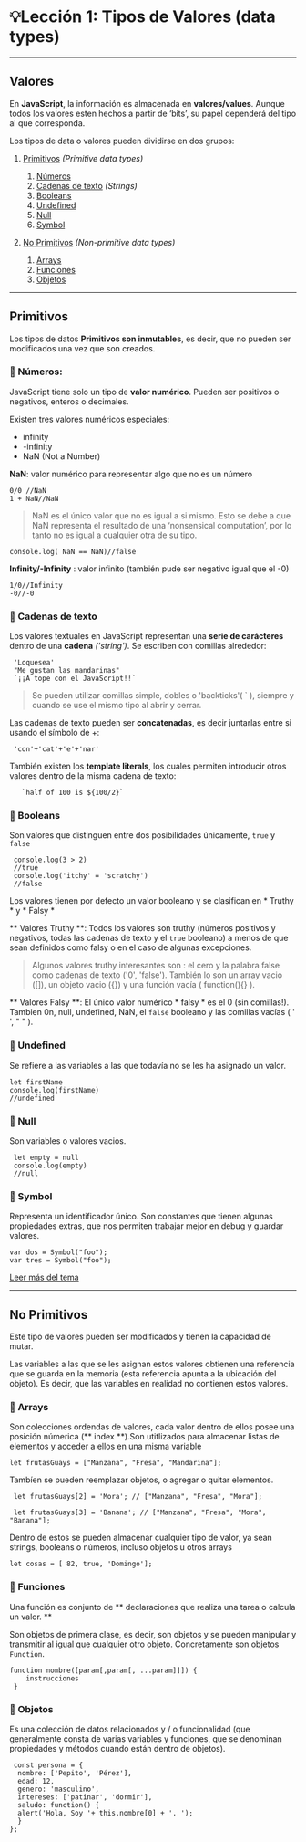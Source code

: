 
#  💡Lección 1: Tipos de Valores (data types)
----
##  Valores
   En **JavaScript**, la información es almacenada en **valores/values**. Aunque todos los valores esten hechos a partir de ‘bits’, su papel dependerá del tipo al que corresponda. 

Los tipos de data o valores pueden dividirse en dos grupos: 

1. [Primitivos](#Primitivos) *(Primitive data types)*
   1. [Números](#Números)
   2. [Cadenas de texto](#Cadenas-de-texto) *(Strings)*
   3. [Booleans](#Booleans)
   4. [Undefined](#Undefined)
   5. [Null](#Null)
   6. [Symbol](#Symbol)

2. [No Primitivos](#No-Primitivos) *(Non-primitive data types)*
   1. [Arrays](#Arrays)
   2. [Funciones](#Funciones)
   3. [Objetos](#Objetos)
    
---
## Primitivos

  Los tipos de datos **Primitivos son inmutables**, es decir, que no pueden ser modificados una vez que son creados. 

### 📌 Números: 
  JavaScript tiene solo un tipo de **valor numérico**. Pueden ser positivos o negativos, enteros o decimales. 


Existen tres valores numéricos especiales:

  * infinity
  * -infinity
  * NaN (Not a Number)


**NaN**:  valor numérico para representar algo que no es un número


    0/0 //NaN
    1 + NaN//NaN

>NaN es el único valor que no es igual a si mismo. Esto se debe a que NaN representa el resultado de una ‘nonsensical computation’, por lo tanto no es igual a cualquier otra de su tipo.

    console.log( NaN == NaN)//false

**Infinity/-Infinity** : valor infinito (también pude ser negativo igual que el -0)


    1/0//Infinity
    -0//-0

### 📌 Cadenas de texto
Los valores textuales en JavaScript representan una **serie de carácteres** dentro de una **cadena** *('string')*. Se escriben con comillas alrededor:

     'Loquesea'
     "Me gustan las mandarinas"
     `¡¡A tope con el JavaScript!!`

>Se pueden utilizar comillas simple, dobles o 'backticks'( ` ), siempre y cuando se use el mismo tipo al abrir y cerrar.


Las cadenas de texto pueden ser **concatenadas**, es decir juntarlas entre si usando el símbolo de +:

     'con'+'cat'+'e'+'nar'

También existen los **template literals**, los cuales permiten introducir otros valores dentro de la misma cadena de texto: 
     
     
       `half of 100 is ${100/2}`

### 📌 Booleans

Son valores que distinguen entre dos posibilidades únicamente, `true` y `false`

     console.log(3 > 2)
     //true
     console.log('itchy' = 'scratchy')
     //false

 Los valores tienen por defecto un valor booleano y se clasifican en * Truthy *  y * Falsy *

 ** Valores Truthy **: Todos los valores son truthy (números positivos y negativos, todas las cadenas de texto y el `true` booleano) a menos de que sean definidos como falsy o en el caso de algunas excepciones.


> Algunos valores truthy interesantes son : el cero y la palabra false como cadenas de texto ('0', 'false'). También lo son un array vacio ([]), un objeto vacio ({}) y una función vacía ( function(){} ).

** Valores Falsy **: El único valor numérico * falsy * es el 0 (sin comillas!). Tambien 0n, null, undefined, NaN, el `false` booleano y las comillas vacías ( ' ', " " ).


### 📌 Undefined
 Se refiere a las variables a las que todavía no se les ha asignado un valor. 

    let firstName
    console.log(firstName)
    //undefined 

### 📌 Null

 Son variables o valores vacios. 

     let empty = null
     console.log(empty) 
     //null 


### 📌 Symbol

Representa un identificador único. Son constantes que tienen algunas propiedades extras, que nos permiten trabajar mejor en debug y guardar valores.

    var dos = Symbol("foo");
    var tres = Symbol("foo");

[Leer más del tema](https://javascript.info/symbol)


---
## No Primitivos
Este tipo de valores pueden ser modificados y tienen la capacidad de mutar.

Las variables a las que se les asignan estos valores obtienen una referencia que se guarda en la memoria (esta referencia apunta a la ubicación del objeto). Es decir, que las variables en realidad no contienen estos valores.


### 📌 Arrays

Son colecciones ordendas de valores, cada valor dentro de ellos posee una posición númerica (** index **).Son utitlizados para almacenar listas de elementos y acceder a ellos en una misma variable 

    let frutasGuays = ["Manzana", "Fresa", "Mandarina"];

Tambíen se pueden reemplazar objetos, o agregar o quitar elementos.
    
     let frutasGuays[2] = 'Mora'; // ["Manzana", "Fresa", "Mora"];

     let frutasGuays[3] = 'Banana'; // ["Manzana", "Fresa", "Mora", "Banana"];

Dentro de estos se pueden almacenar cualquier tipo de valor, ya sean strings, booleans o números, incluso objetos u otros arrays

    let cosas = [ 82, true, 'Domingo'];

### 📌 Funciones

Una función es conjunto de ** declaraciones que realiza una tarea o calcula un valor. **

Son objetos de primera clase, es decir, son objetos y se pueden manipular y transmitir al igual que cualquier otro objeto. Concretamente son objetos `Function`.

    function nombre([param[,param[, ...param]]]) {
        instrucciones
     }


### 📌 Objetos

Es una colección de datos relacionados y / o funcionalidad (que generalmente consta de varias variables y funciones, que se denominan propiedades y métodos cuando están dentro de objetos).

     const persona = {
      nombre: ['Pepito', 'Pérez'],
      edad: 12,
      genero: 'masculino',
      intereses: ['patinar', 'dormir'],
      saludo: function() {
      alert('Hola, Soy '+ this.nombre[0] + '. ');
      }
    };

